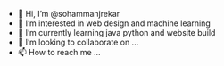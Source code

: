 - 👋 Hi, I’m @sohammanjrekar
- 👀 I’m interested in web design and machine learning
- 🌱 I’m currently learning java python and website build
- 💞️ I’m looking to collaborate on ...
- 📫 How to reach me ...

<!---
sohammanjrekar/sohammanjrekar is a ✨ special ✨ repository because its `README.md` (this file) appears on your GitHub profile.
You can click the Preview link to take a look at your changes.
--->
